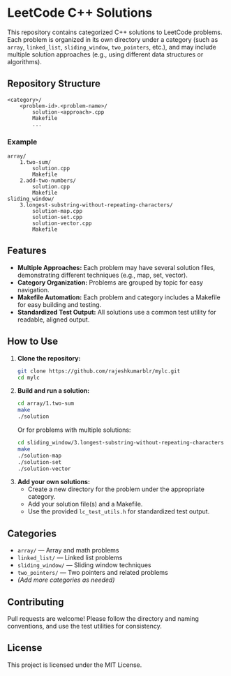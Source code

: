 
# LeetCode C++ Solutions

This repository contains categorized C++ solutions to LeetCode problems. Each problem is organized in its own directory under a category (such as `array`, `linked_list`, `sliding_window`, `two_pointers`, etc.), and may include multiple solution approaches (e.g., using different data structures or algorithms).

## Repository Structure

```
<category>/
	<problem-id>.<problem-name>/
		solution-<approach>.cpp
		Makefile
		...
```

### Example
```
array/
	1.two-sum/
		solution.cpp
		Makefile
	2.add-two-numbers/
		solution.cpp
		Makefile
sliding_window/
	3.longest-substring-without-repeating-characters/
		solution-map.cpp
		solution-set.cpp
		solution-vector.cpp
		Makefile
```

## Features
- **Multiple Approaches:** Each problem may have several solution files, demonstrating different techniques (e.g., map, set, vector).
- **Category Organization:** Problems are grouped by topic for easy navigation.
- **Makefile Automation:** Each problem and category includes a Makefile for easy building and testing.
- **Standardized Test Output:** All solutions use a common test utility for readable, aligned output.

## How to Use
1. **Clone the repository:**
	 ```bash
	 git clone https://github.com/rajeshkumarblr/mylc.git
	 cd mylc
	 ```
2. **Build and run a solution:**
	 ```bash
	 cd array/1.two-sum
	 make
	 ./solution
	 ```
	 Or for problems with multiple solutions:
	 ```bash
	 cd sliding_window/3.longest-substring-without-repeating-characters
	 make
	 ./solution-map
	 ./solution-set
	 ./solution-vector
	 ```
3. **Add your own solutions:**
	 - Create a new directory for the problem under the appropriate category.
	 - Add your solution file(s) and a Makefile.
	 - Use the provided `lc_test_utils.h` for standardized test output.

## Categories
- `array/` — Array and math problems
- `linked_list/` — Linked list problems
- `sliding_window/` — Sliding window techniques
- `two_pointers/` — Two pointers and related problems
- *(Add more categories as needed)*

## Contributing
Pull requests are welcome! Please follow the directory and naming conventions, and use the test utilities for consistency.

## License
This project is licensed under the MIT License.
